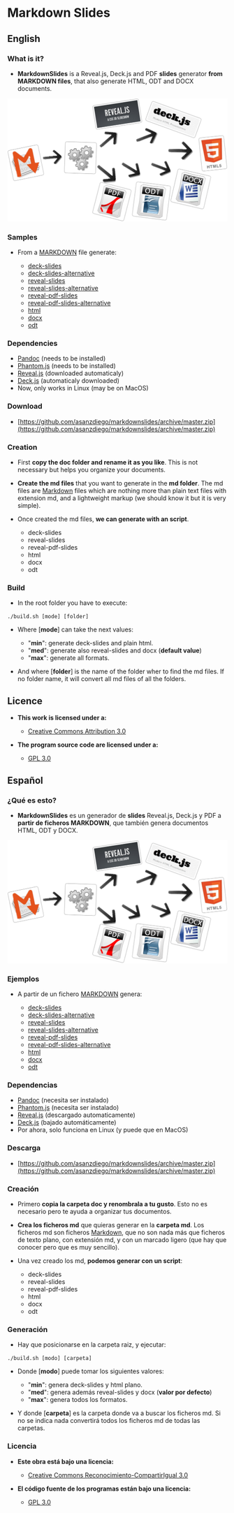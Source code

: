 # Markdown Slides


## English

### What is it?

- **MarkdownSlides** is a Reveal.js, Deck.js and PDF **slides** generator
  **from MARKDOWN files**, that also generate HTML, ODT and DOCX documents.

![](./doc/img/markdownslides.png)

### Samples

- From a [MARKDOWN](http://raw.github.com/asanzdiego/markdownslides/master/doc/md/readme.md) file
  generate:

    - [deck-slides](http://asanzdiego.github.io/markdownslides/doc/export/readme-deck-slides.html)
    - [deck-slides-alternative](http://asanzdiego.github.io/markdownslides/doc/export/readme-deck-slides-alternative.html)
    - [reveal-slides](http://asanzdiego.github.io/markdownslides/doc/export/readme-reveal-slides.html)
    - [reveal-slides-alternative](http://asanzdiego.github.io/markdownslides/doc/export/readme-reveal-slides-alternative.html)
    - [reveal-pdf-slides](http://asanzdiego.github.io/markdownslides/doc/export/readme-reveal-slides.pdf)
    - [reveal-pdf-slides-alternative](http://asanzdiego.github.io/markdownslides/doc/export/readme-reveal-slides-alternative.pdf)
    - [html](http://asanzdiego.github.io/markdownslides/doc/export/readme.html)
    - [docx](http://asanzdiego.github.io/markdownslides/doc/export/readme.docx)
    - [odt](http://asanzdiego.github.io/markdownslides/doc/export/readme.odt)

### Dependencies

- [Pandoc](http://johnmacfarlane.net/pandoc/) (needs to be installed)
- [Phantom.js](http://phantomjs.org) (needs to be installed)
- [Reveal.js](http://lab.hakim.se/reveal-js/#/) (downloaded automaticaly)
- [Deck.js](http://imakewebthings.com/deck.js/) (automaticaly downloaded)
- Now, only works in Linux (may be on MacOS)

### Download

- [https://github.com/asanzdiego/markdownslides/archive/master.zip](https://github.com/asanzdiego/markdownslides/archive/master.zip)

### Creation

- First **copy the doc folder and rename it as you like**. This is not necessary but
  helps you organize your documents.

- **Create the md files** that you want to generate in the **md folder**.
  The md files are [Markdown](http://en.wikipedia.org/wiki/Markdown) files
  which are nothing more than plain text files with extension md,
  and a lightweight markup (we should know it but it is very simple).

- Once created the md files, **we can generate with an script**.

    - deck-slides
    - reveal-slides
    - reveal-pdf-slides
    - html
    - docx
    - odt

### Build

- In the root folder you have to execute:

~~~
./build.sh [mode] [folder]
~~~

- Where [**mode**] can take the next values:

    - "**min**": generate deck-slides and plain html.
    - "**med**": generate also reveal-slides and docx (**default value**)
    - "**max**": generate all formats.

- And where [**folder**] is the name of the folder wher to find
  the md files. If no folder name, it will convert all md files of all the folders.

## Licence

- **This work is licensed under a:**
    - [Creative Commons Attribution 3.0](http://creativecommons.org/licenses/by-sa/3.0//)

- **The program source code are licensed under a:**
    - [GPL 3.0](http://www.gnu.org/licenses/gpl.html)

## Español

### ¿Qué es esto?

- **MarkdownSlides** es un generador de **slides** Reveal.js, Deck.js y PDF
  a **partir de ficheros MARKDOWN**,  que también genera documentos HTML, ODT y DOCX.

![](./doc/img/markdownslides.png)

### Ejemplos

- A partir de un fichero [MARKDOWN](https://raw.github.com/asanzdiego/markdownslides/master/doc/md/leeme.md)
  genera:

    - [deck-slides](http://asanzdiego.github.io/markdownslides/doc/export/leeme-deck-slides.html)
    - [deck-slides-alternative](http://asanzdiego.github.io/markdownslides/doc/export/leeme-deck-slides-alternative.html)
    - [reveal-slides](http://asanzdiego.github.io/markdownslides/doc/export/leeme-reveal-slides.html)
    - [reveal-slides-alternative](http://asanzdiego.github.io/markdownslides/doc/export/leeme-reveal-slides-alternative.html)
    - [reveal-pdf-slides](http://asanzdiego.github.io/markdownslides/doc/export/leeme-reveal-slides.pdf)
    - [reveal-pdf-slides-alternative](http://asanzdiego.github.io/markdownslides/doc/export/leeme-reveal-slides-alternative.pdf)
    - [html](http://asanzdiego.github.io/markdownslides/doc/export/leeme.html)
    - [docx](http://asanzdiego.github.io/markdownslides/doc/export/leeme.docx)
    - [odt](http://asanzdiego.github.io/markdownslides/doc/export/leeme.odt)

### Dependencias

- [Pandoc](http://johnmacfarlane.net/pandoc/) (necesita ser instalado)
- [Phantom.js](http://phantomjs.org) (necesita ser instalado)
- [Reveal.js](http://lab.hakim.se/reveal-js/#/) (descargado automaticamente)
- [Deck.js](http://imakewebthings.com/deck.js/) (bajado automáticamente)
- Por ahora, solo funciona en Linux (y puede que en MacOS)

### Descarga

- [https://github.com/asanzdiego/markdownslides/archive/master.zip](https://github.com/asanzdiego/markdownslides/archive/master.zip)

### Creación

- Primero **copia la carpeta doc y renombrala a tu gusto**. Esto no es necesario pero
  te ayuda a organizar tus documentos.

- **Crea los ficheros md** que quieras generar en la **carpeta md**.
  Los ficheros md son ficheros [Markdown](http://es.wikipedia.org/wiki/Markdown),
  que no son nada más que ficheros de texto plano, con extensión md,
  y con un marcado ligero (que hay que conocer pero que es muy sencillo).

- Una vez creado los md, **podemos generar con un script**:

    - deck-slides
    - reveal-slides
    - reveal-pdf-slides
    - html
    - docx
    - odt

### Generación

- Hay que posicionarse en la carpeta raiz, y ejecutar:

~~~
./build.sh [modo] [carpeta]
~~~

- Donde [**modo**] puede tomar los siguientes valores:

    - "**min**": genera deck-slides y html plano.
    - "**med**": genera además reveal-slides y docx (**valor por defecto**)
    - "**max**": genera todos los formatos.

- Y donde [**carpeta**] es la carpeta donde va a buscar
  los ficheros md. Si no se indica nada convertirá todos los ficheros md
  de todas las carpetas.

### Licencia

- **Este obra está bajo una licencia:**
    - [Creative Commons Reconocimiento-CompartirIgual 3.0](http://creativecommons.org/licenses/by-sa/3.0/es/)

- **El código fuente de los programas están bajo una licencia:**
    - [GPL 3.0](http://www.viti.es/gnu/licenses/gpl.html)
